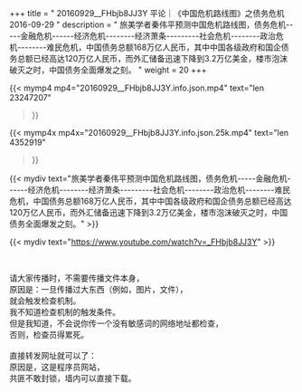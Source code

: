 +++
title = " 20160929__FHbjb8JJ3Y 平论｜《中国危机路线图》之债务危机 2016-09-29 "
description = " 旅美学者秦伟平预测中国危机路线图，债务危机-----金融危机------经济危机--------经济萧条---------社会危机--------政治危机--------难民危机，中国债务总额168万亿人民币，其中中国各级政府和国企债务总额已经高达120万亿人民币，而外汇储备迅速下降到3.2万亿美金，楼市泡沫破灭之时，中国债务全面爆发之刻。 "
weight = 20
+++

{{< mymp4 mp4="20160929__FHbjb8JJ3Y.info.json.mp4" 
text="len 23247207"
>}}

{{< mymp4x  mp4x="20160929__FHbjb8JJ3Y.info.json.25k.mp4"
text="len 4352919"
>}}


{{< mydiv text="旅美学者秦伟平预测中国危机路线图，债务危机-----金融危机------经济危机--------经济萧条---------社会危机--------政治危机--------难民危机，中国债务总额168万亿人民币，其中中国各级政府和国企债务总额已经高达120万亿人民币，而外汇储备迅速下降到3.2万亿美金，楼市泡沫破灭之时，中国债务全面爆发之刻。" >}}
<br>

{{< mydiv text="https://www.youtube.com/watch?v=_FHbjb8JJ3Y" >}}


<br>

请大家传播时，不需要传播文件本身，<br>
原因是：一旦传播过大东西（例如，图片，文件），<br>
就会触发检查机制。<br>
我不知道检查机制的触发条件。<br>
但是我知道，不会说你传一个没有敏感词的网络地址都检查，<br>
否则，检查员得累死。<br><br>
直接转发网址就可以了：<br>
原因是，这是程序员网站，<br>
共匪不敢封锁，墙内可以直接下载。


